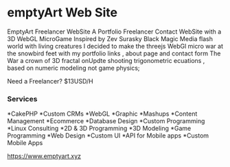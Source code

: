 # emptyArt Web Site

EmptyArt Freelancer WebSite
A Portfolio Freelancer Contact WebSite with a 3D WebGL MicroGame
Inspired by Zev Surasky Black Magic Media flash world with living creatures
I decided to make the threejs WebGl micro war at the snowbird feet with my portfolio links , about page and contact form
The War a crown of 3D fractal onUpdte shooting trigonometric ecuations , based on numeric modeling not game physics;

Need a Freelancer?
$13USD/H

### Services
*CakePHP 
*Custom CRMs
*WebGL
*Graphic
*Mashups
*Content Management
*Ecommerce
*Database Design
*Custom Programming
*Linux Consulting
*2D & 3D Programming
*3D Modeling
*Game Programming
*Web Design
*Custom UI
*API for Mobile apps
*Custom Mobile Apps

https://www.emptyart.xyz